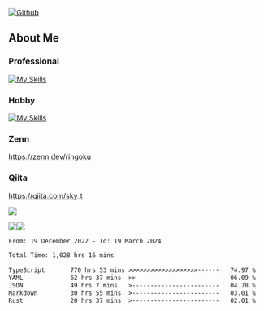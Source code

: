 [![Github](https://img.shields.io/github/followers/skyt-a?label=Follow&style=social)](https://github.com/skyt-a)

## About Me
### Professional
[![My Skills](https://skillicons.dev/icons?i=react,ts,js,nodejs,java,graphql,firebase,githubactions&theme=light)](https://skillicons.dev)
### Hobby
[![My Skills](https://skillicons.dev/icons?i=unity,rust,py&theme=light)](https://skillicons.dev)

### Zenn
https://zenn.dev/ringoku
### Qiita
https://qiita.com/sky_t


![](https://github-profile-summary-cards.vercel.app/api/cards/profile-details?username=skyt-a&theme=default)

![](https://github-profile-summary-cards.vercel.app/api/cards/repos-per-language?username=skyt-a&theme=default)![](https://github-profile-summary-cards.vercel.app/api/cards/stats?username=RinGoku&theme=default)

<!--START_SECTION:waka-->

```txt
From: 19 December 2022 - To: 19 March 2024

Total Time: 1,028 hrs 16 mins

TypeScript       770 hrs 53 mins >>>>>>>>>>>>>>>>>>>------   74.97 %
YAML             62 hrs 37 mins  >>-----------------------   06.09 %
JSON             49 hrs 7 mins   >------------------------   04.78 %
Markdown         30 hrs 55 mins  >------------------------   03.01 %
Rust             20 hrs 37 mins  >------------------------   02.01 %
```

<!--END_SECTION:waka-->
